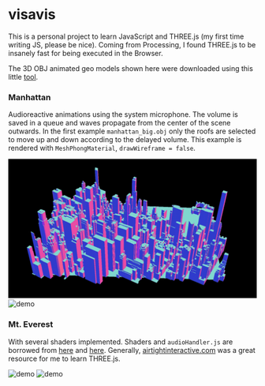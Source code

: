# visavis
This is a personal project to learn JavaScript and THREE.js (my first time writing JS, please be nice). Coming from Processing, I found THREE.js to be insanely fast for being executed in the Browser.

The 3D OBJ animated geo models shown here were downloaded using this little [tool](https://github.com/karimnaaji/vectiler).


### Manhattan 
Audioreactive animations using the system microphone. The volume is saved in a queue and waves propagate from the center of the scene outwards. In the first example `manhattan_big.obj` only the roofs are selected to move up and down according to the delayed volume. This example is rendered with `MeshPhongMaterial`, `drawWireframe = false`.

![demo](assets/3.gif)
![demo](assets/4.gif)

### Mt. Everest 
With several shaders implemented. Shaders and `audioHandler.js` are borrowed from [here](https://www.airtightinteractive.com/demos/js/badtvshader/) and [here](https://www.airtightinteractive.com/demos/js/uberviz/audioanalysis/). Generally, [airtightinteractive.com](https://www.airtightinteractive.com/2013/10/making-audio-reactive-visuals/) was a great resource for me to learn THREE.js. 

![demo](assets/1.gif)
![demo](assets/2.gif)
